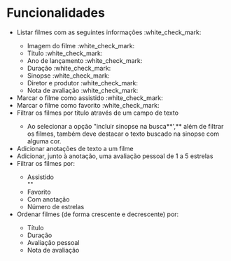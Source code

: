 # Funcionalidades

<ul>
  <li>Listar filmes com as seguintes informações :white_check_mark:</li>
    <ul>
      <li>Imagem do filme :white_check_mark:</li>
      <li>Titulo :white_check_mark:</li>
      <li>Ano de lançamento :white_check_mark:</li>
      <li>Duração :white_check_mark:</li>
      <li>Sinopse :white_check_mark:</li>
      <li>Diretor e produtor :white_check_mark:</li>
      <li>Nota de avaliação :white_check_mark:</li>
    </ul>
  
  <li>Marcar o filme como assistido :white_check_mark:</li>
  
  <li>Marcar o filme como favorito :white_check_mark:</li>
  
  <li>Filtrar os filmes por titulo através de um campo de texto</li>
    <ul>
      <li>
        Ao selecionar a opção "incluir sinopse na busca**',** além de filtrar os filmes, também deve destacar o texto                buscado na sinopse com alguma cor.
      </li>
    </ul>
    
  <li>Adicionar anotações de texto a um filme</li>
  
  <li>Adicionar, junto à anotação, uma avaliação pessoal de 1 a 5 estrelas</li>
  
  <li>Filtrar os filmes por:</li>
    <ul>
      <li>Assistido</li>""
      <li>Favorito</li>
      <li>Com anotação</li>
      <li>Número de estrelas</li>
    </ul>
    
  <li>Ordenar filmes (de forma crescente e decrescente) por:</li>
    <ul>
      <li>Título</li>
      <li>Duração</li>
      <li>Avaliação pessoal</li>
      <li>Nota de avaliação</li>
    </ul>
</ul>
